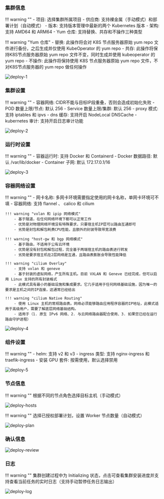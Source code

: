 
### 集群信息

!!! warning ""
    - 项目: 选择集群所属项目
    - 供应商: 支持裸金属（手动模式）和部署计划（自动模式）
    - 版本: 支持版本管理中最新的两个 Kubernetes 版本
    - 架构: 支持 AMD64 和 ARM64
    - Yum 仓库: 支持替换、共存和不操作三种类型

!!! warning "Yum 仓库"
    - 替换: 此操作将会对 K8S 节点服务器原始 yum repo 文件进行备份，之后生成并仅使用 KubeOperator 的 yum repo
    - 共存: 此操作将保持K8S节点服务器原始 yum repo 文件不变，同时生成并使用 kubeoperator 的 yum repo
    - 不操作: 此操作将保持使用 K8S 节点服务器原始 yum repo 文件，不对K8S节点服务器的 yum repo 做任何操作

![deploy-1](../img/user_manual/cluster/deploy-1.png)

### 集群设置

!!! warning ""
    - 容器网络: CIDR不能与目标IP段重叠，否则会造成初始化失败
    - POD 数量上限/节点: 默认 256
    - Service 数量上限/集群: 默认 256
    - proxy 模式: 支持 iptables 和 ipvs
    - dns 缓存: 支持开启 NodeLocal DNSCache
    - kubernetes 审计: 支持开启日志审计功能

![deploy-2](../img/user_manual/cluster/deploy-2.png)

### 运行时设置

!!! warning ""
    - 容器运行时: 支持 Docker 和 Containerd
    - Docker 数据路径: 默认 /var/lib/docker
    - Container 子网: 默认 172.17.0.1/16

![deploy-3](../img/user_manual/cluster/deploy-3.png)

### 容器网络设置

!!! warning ""
    - 网卡名称: 多网卡环境需要指定使用的网卡名称，单网卡环境可不填
    - 容器网络: 支持 flannel 、 calico 和 cilium

    !!! warning "vxlan 和 ipip 网络模式"
        - 基于隧道，在任何网络环境下都可以正常工作
        - 优势是对物理网络环境没有特殊要求，只要宿主机IP层可以路由互通即可
        - 劣势是封包和解包耗费CPU性能，且额外的封装导致带宽浪费

    !!! warning "host-gw 和 bgp 网络模式"
        - 基于路由，不适用于公有云环境
        - 优势是没有封包和解包过程，完全基于两端宿主机的路由表进行转发
        - 劣势是要求宿主机在2层网络是互通，且路由表膨胀会导致性能降低

    !!! warning "cilium Overlay"
        - 支持 vxlan 和 geneve
        - 基于封装的虚拟网络，产生所有主机。目前 VXLAN 和 Geneve 已经完成，但可以启用 Linux 支持的所有封装格式
        - 此模式具有最小的基础设施和集成要求。它几乎适用于任何网络基础设施，因为唯一的要求是主机之间的IP连接，这通常已经给出

    !!! warning "cilium Native Routing"
        - 使用 Linux 主机的常规路由表。网络必须能够路由应用程序容器的IP地址，此模式适用于高级用户，需要了解底层网络基础结构。
        - 适用于（1. 原生 IPv6 网络、2. 与云网络路由器配合使用、3. 如果您已经在运行路由守护进程）

![deploy-4](../img/user_manual/cluster/deploy-4.png)

### 组件设置

!!! warning ""
    - helm: 支持 v2 和 v3
    - ingress 类型: 支持 nginx-ingress 和 traefik-ingress
    - 安装 GPU 套件: 按需使用，默认选择禁用

![deploy-5](../img/user_manual/cluster/deploy-5.png)

### 节点信息

!!! warning ""
    根据不同的节点角色选择目标主机（手动模式）

![deploy-hosts](../img/user_manual/cluster/deploy-hosts.png)

!!! warning ""
    选择已授权部署计划，设置 Worker 节点数量（自动模式）

![deploy-plan](../img/user_manual/cluster/deploy-plan.png)

### 确认信息

![deploy-review](../img/user_manual/cluster/deploy-review.png)

### 日志

!!! warning ""
    集群创建过程中为 Initializing 状态，点击可查看集群安装进度并支持查看当前任务的实时日志（支持手动暂停任务日志输出）

![deploy-log](../img/user_manual/cluster/deploy-log.png)
